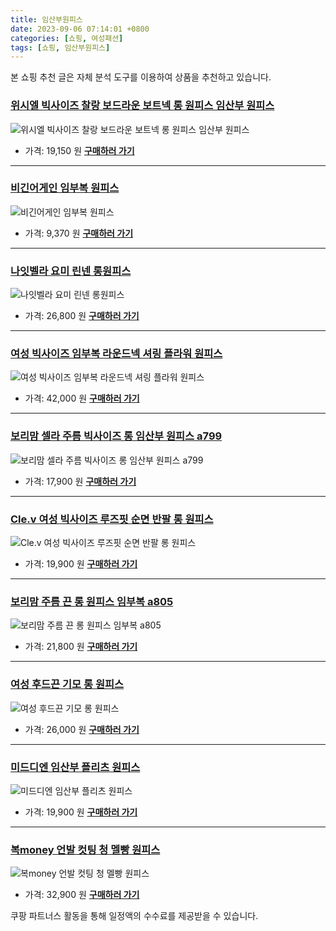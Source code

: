 ```yaml
---
title: 임산부원피스
date: 2023-09-06 07:14:01 +0800
categories: [쇼핑, 여성패션]
tags: [쇼핑, 임산부원피스]
---
```

본 쇼핑 추천 글은 자체 분석 도구를 이용하여 상품을 추천하고 있습니다.
### [위시엘 빅사이즈 찰랑 보드라운 보트넥 롱 원피스 임산부 원피스](https://link.coupang.com/re/AFFSDP?lptag=AF1030537&pageKey=7557921104&itemId=19905452853&vendorItemId=87013360675&traceid=V0-153-ab9a8b25a09f8bc4&clickBeacon=GplkkM6zqn4R0KRfZGt3kH3qqcnfTuFw%2F9dK0vp7KgPVwKSgmzxv2YSsuYjZ1q54QaNvuvtbaT2SVEA4EyA6zi70Yz%2BKJ3ozEQePeUEpnWOM8WwzcVWyOyE3WqGylZWgDCOpWkYgPQ%2BanrCf2e64h8vPaW171vcYbn1afhkUu8YL%2FyljRbBhpKWhn%2BjErEx1caGQMwsLTFnpwXu0NXP0SwWeA1TBLzVSygYYD2p0NZ264GgOI3zInWk%2F5hQiFaup8NOg%2FC8PXXur8YdRNMhPckri3stzuXEWh1Gk%2B2T1twawbF5z%2FpINfb6l6NJdF9GIwHBdNUfGtWt30s4%2Fea0sZ%2BmSEHNS40tOhCG2eyhLhOdka%2BX12Ea5uJcYbSv%2Be7PXAjJUYPF1B4H785hPINpuxbMvzc5hof2HgwnKyH9IcclAG7TZZfBbokXA7HNQqoAFWvqbdEr4jOQa1mcg47G0lPUZGPtJaM%2Bc8ATRghMaqHq%2F1O2C88A9c7zKYnazJ2bVMXEFBR7EEORmFfQGAmRyam9EkZPnDVyH3kZ0PUzLDv41Lc25gOHNfCrp%2BuFRJqCtmJbrc10GCk8UI33TD1SP5%2FIeY2ZeIGVYKUMY%2FodCiJPmeOKYzTGhLjaMiraWHvgUlunBAcj54vThWA3jP%2BtbThE0udvRdEkljMsYOqhagQYN%2FDgPXvfGt91fHoo%2FiLhLW3%2BtIaByc64iap%2FAX05hgZDGDcrh22hFmM4dLoJug5IitZKsgPkmuXQlPsHH0rOlJzTUXUvmu1%2Fu6RTimfVU6lwrXDG%2Fg0OAK%2Fyfv1tk3%2FCbsOaDQ25Iv3UfpbCwZn%2BnIFSSxJc18w131d0y2osIiAJWPWhiG29ku9aURHSF9W4Q5TLjPQakngng4ROfyDYs&requestid=20230907071401079174225130&token=31850C%7CMIXED)
![위시엘 빅사이즈 찰랑 보드라운 보트넥 롱 원피스 임산부 원피스](https://ads-partners.coupang.com/image1/WTChXYPnd7-6jH0cWZ81wv_aw6KSD58FiSgJ5NwS52tB1xo7bUHE_B37SuzAwBf521obTYEOS2tyhTk5noM4B44J9JAFfBM2n_y0AidDXkyWD2igYYdYt-0YKIyP3KqMS-wj-dTqGsYXbA7rUHDFunUeSYmdjqH0NNty9n49R6ZpkstHvziPRNI_0qcQ6BxaHk39OnDj_W0ct3HkmoIzunLjSkdbZX87yJtxC4t9fe6cC63UgYqDnJ9W0YEncXyCe2EMhXvdXxy9xfWd7_-bslxd1va9MHNSPBAy3LK5HXhX6jrPHw==)
- 가격: 19,150 원
[**구매하러 가기**](https://link.coupang.com/re/AFFSDP?lptag=AF1030537&pageKey=7557921104&itemId=19905452853&vendorItemId=87013360675&traceid=V0-153-ab9a8b25a09f8bc4&clickBeacon=GplkkM6zqn4R0KRfZGt3kH3qqcnfTuFw%2F9dK0vp7KgPVwKSgmzxv2YSsuYjZ1q54QaNvuvtbaT2SVEA4EyA6zi70Yz%2BKJ3ozEQePeUEpnWOM8WwzcVWyOyE3WqGylZWgDCOpWkYgPQ%2BanrCf2e64h8vPaW171vcYbn1afhkUu8YL%2FyljRbBhpKWhn%2BjErEx1caGQMwsLTFnpwXu0NXP0SwWeA1TBLzVSygYYD2p0NZ264GgOI3zInWk%2F5hQiFaup8NOg%2FC8PXXur8YdRNMhPckri3stzuXEWh1Gk%2B2T1twawbF5z%2FpINfb6l6NJdF9GIwHBdNUfGtWt30s4%2Fea0sZ%2BmSEHNS40tOhCG2eyhLhOdka%2BX12Ea5uJcYbSv%2Be7PXAjJUYPF1B4H785hPINpuxbMvzc5hof2HgwnKyH9IcclAG7TZZfBbokXA7HNQqoAFWvqbdEr4jOQa1mcg47G0lPUZGPtJaM%2Bc8ATRghMaqHq%2F1O2C88A9c7zKYnazJ2bVMXEFBR7EEORmFfQGAmRyam9EkZPnDVyH3kZ0PUzLDv41Lc25gOHNfCrp%2BuFRJqCtmJbrc10GCk8UI33TD1SP5%2FIeY2ZeIGVYKUMY%2FodCiJPmeOKYzTGhLjaMiraWHvgUlunBAcj54vThWA3jP%2BtbThE0udvRdEkljMsYOqhagQYN%2FDgPXvfGt91fHoo%2FiLhLW3%2BtIaByc64iap%2FAX05hgZDGDcrh22hFmM4dLoJug5IitZKsgPkmuXQlPsHH0rOlJzTUXUvmu1%2Fu6RTimfVU6lwrXDG%2Fg0OAK%2Fyfv1tk3%2FCbsOaDQ25Iv3UfpbCwZn%2BnIFSSxJc18w131d0y2osIiAJWPWhiG29ku9aURHSF9W4Q5TLjPQakngng4ROfyDYs&requestid=20230907071401079174225130&token=31850C%7CMIXED)
---
### [비긴어게인 임부복 원피스](https://link.coupang.com/re/AFFSDP?lptag=AF1030537&pageKey=6293238149&itemId=12975262789&vendorItemId=80239246661&traceid=V0-153-fd18c772f88296f9&requestid=20230907071401079174225130&token=31850C%7CMIXED)
![비긴어게인 임부복 원피스](https://ads-partners.coupang.com/image1/IQqQ_NP-uhzP327EIXgB_lgHFTikLFeltu1iOHm0aHuMZ9MEjWz3QdZguGKrSgE4oTzhYAl1Cm-2MZKmH3o0RhKC5gRitIyCcg06iJuDiYYxCFy_t7RPOL-zNtdrk51rXZBr9g_HU2naqk5--FWqp0bjlx4045kh0xBIBMiAE72fy3qaKGbndmosj8LMI2lkFnFlzr3WY8Pd4aXEjcv49w9N1BYq-mdJBRhunJOET4hPfLuMvXy-rMggI5bsrMi0QlIasPVZHA==)
- 가격: 9,370 원
[**구매하러 가기**](https://link.coupang.com/re/AFFSDP?lptag=AF1030537&pageKey=6293238149&itemId=12975262789&vendorItemId=80239246661&traceid=V0-153-fd18c772f88296f9&requestid=20230907071401079174225130&token=31850C%7CMIXED)
---
### [나잇벨라 요미 린넨 롱원피스](https://link.coupang.com/re/AFFSDP?lptag=AF1030537&pageKey=5879841291&itemId=10309398714&vendorItemId=81212190864&traceid=V0-153-bab2a2a0599c71a8&requestid=20230907071401079174225130&token=31850C%7CMIXED)
![나잇벨라 요미 린넨 롱원피스](https://ads-partners.coupang.com/image1/ZmBaJhTWFFUuy0kxZrLAJljqPYGZdvry3mIsl6Vaz4Q-z1nXZSMcaGoa_kV4pYbnQng1eQ0Rq9rOE8iaHvWVmjRyOMR-TnVpV17Hm-9r-XY0f7rX8l6pfj1916E7TDn6UqFLjknROnlwHcpxMonjUrD7sfBbisnmKp9NR3otHa0SBTT7Z8JwH1Eu7dUbzA7MkJuFT8CMjMdjo1625vknQALV7cMSRNvS1eIQDGXCnT18fpyfZ5oOCdIpnD_CNpvgtWuADjD4QfYWCh7Gquo3hlpDBgLn3iYTxMIKEr-T5g==)
- 가격: 26,800 원
[**구매하러 가기**](https://link.coupang.com/re/AFFSDP?lptag=AF1030537&pageKey=5879841291&itemId=10309398714&vendorItemId=81212190864&traceid=V0-153-bab2a2a0599c71a8&requestid=20230907071401079174225130&token=31850C%7CMIXED)
---
### [여성 빅사이즈 임부복 라운드넥 셔링 플라워 원피스](https://link.coupang.com/re/AFFSDP?lptag=AF1030537&pageKey=7576548529&itemId=19991709951&vendorItemId=87089529122&traceid=V0-153-0293531c33768698&clickBeacon=GplkkM6zqn4R0KRfZGt3kH3qqcnfTuFw%2F9dK0vp7KgPVwKSgmzxv2YSsuYjZ1q54QaNvuvtbaT2SVEA4EyA6zi70Yz%2BKJ3ozEQePeUEpnWNdP%2BK%2Fpkl01nfQ1oXptMQxDCOpWkYgPQ%2BanrCf2e64h9DWXAOVvbEsou0ztYC%2BIoRC750aF3cWHUAByNdHnNrgcaGQMwsLTFnpwXu0NXP0SwWeA1TBLzVSygYYD2p0NZ264GgOI3zInWk%2F5hQiFaup8NOPCwgV8CjB6ePSX5pvmOOP45aMMgTvBgDFP5hEeu4ZwHGS2dYmsFCf4R2gyOi5oCtlbEjpyzjF4Rxy0Ozp2ut7gYSC7J2CDP4CadCoojX2VUkWuhiSvW2Y6T7yBe5XTkJmyjh%2BC41ZDJUc04iL98KDukWOd8xnOfqUCCKI2CtSFXXZFSo0TAPUJI%2F4EZ7PmElJZkZceiT4hDv9Ja5Ys3c84LnDbDF9y9MmvpAXawM1Lc25gOHNfCrp%2BuFRJqCtmJbrc10GCk8UI33TD1SP5wV%2Fwm4pe1BK%2FbHehqqvXJw6eUiBp5MdSfUlDU7K%2F13cO9Nq5A2AXrMWcMSheZkWIssvXHc72sDsnKQ4FoYwAzwXX4NP%2BT8J4Fs7U6oL%2BQhu1nSbn7aOdH%2FYAWeB7%2Fz89QppQbmO31%2BV99yaFOCN0SGaReu0%2BOpigwvLL2BxQm5G%2Bfo%2FCatBdMbu3kefnPAtUimkRohBEdDqdVZY0cwpC2k6x3L6x6nwdEcLnC4ulFLE3G6BKPuBLGnOQd1gEBCKr6DEgkvtFBf049p513kTqwIKnt3Dv84fKuvX9Y9%2BpxZuP1rgCKluxzpC6hwexW8SPBtUVHqLazOPbwiCBtw%2BaCxhEPzeu3MLJm2nYk5pF9LA&requestid=20230907071401079174225130&token=31850C%7CMIXED)
![여성 빅사이즈 임부복 라운드넥 셔링 플라워 원피스](https://ads-partners.coupang.com/image1/GTtauHDepL6iHn1mGTTjIVMi2K0kuUCnzdTnMm2XT7gjXl72aR6wDkaUbWFYRKeox8IQTYRYdzkUNRVLohtG6LgPJDlfp-m7tkqia1lXfAmdEfxblqk_o-HovGP8n0XXaj4vIS79nVGrNnrnSzioiE0dBm8YHdHKzcJVaNJ-GCpMbPOtGEcvO4tU3G7flW2lNI140JUJobBMgq1zil7-8MxFGGX-iLLj52aaKHsC9NbLWMUGoXaZR0sfPm_XkWfy2ZduML2mmDavk98k8adPAUhBFFiPIfJREPM45gp9Kzlwu_otJg==)
- 가격: 42,000 원
[**구매하러 가기**](https://link.coupang.com/re/AFFSDP?lptag=AF1030537&pageKey=7576548529&itemId=19991709951&vendorItemId=87089529122&traceid=V0-153-0293531c33768698&clickBeacon=GplkkM6zqn4R0KRfZGt3kH3qqcnfTuFw%2F9dK0vp7KgPVwKSgmzxv2YSsuYjZ1q54QaNvuvtbaT2SVEA4EyA6zi70Yz%2BKJ3ozEQePeUEpnWNdP%2BK%2Fpkl01nfQ1oXptMQxDCOpWkYgPQ%2BanrCf2e64h9DWXAOVvbEsou0ztYC%2BIoRC750aF3cWHUAByNdHnNrgcaGQMwsLTFnpwXu0NXP0SwWeA1TBLzVSygYYD2p0NZ264GgOI3zInWk%2F5hQiFaup8NOPCwgV8CjB6ePSX5pvmOOP45aMMgTvBgDFP5hEeu4ZwHGS2dYmsFCf4R2gyOi5oCtlbEjpyzjF4Rxy0Ozp2ut7gYSC7J2CDP4CadCoojX2VUkWuhiSvW2Y6T7yBe5XTkJmyjh%2BC41ZDJUc04iL98KDukWOd8xnOfqUCCKI2CtSFXXZFSo0TAPUJI%2F4EZ7PmElJZkZceiT4hDv9Ja5Ys3c84LnDbDF9y9MmvpAXawM1Lc25gOHNfCrp%2BuFRJqCtmJbrc10GCk8UI33TD1SP5wV%2Fwm4pe1BK%2FbHehqqvXJw6eUiBp5MdSfUlDU7K%2F13cO9Nq5A2AXrMWcMSheZkWIssvXHc72sDsnKQ4FoYwAzwXX4NP%2BT8J4Fs7U6oL%2BQhu1nSbn7aOdH%2FYAWeB7%2Fz89QppQbmO31%2BV99yaFOCN0SGaReu0%2BOpigwvLL2BxQm5G%2Bfo%2FCatBdMbu3kefnPAtUimkRohBEdDqdVZY0cwpC2k6x3L6x6nwdEcLnC4ulFLE3G6BKPuBLGnOQd1gEBCKr6DEgkvtFBf049p513kTqwIKnt3Dv84fKuvX9Y9%2BpxZuP1rgCKluxzpC6hwexW8SPBtUVHqLazOPbwiCBtw%2BaCxhEPzeu3MLJm2nYk5pF9LA&requestid=20230907071401079174225130&token=31850C%7CMIXED)
---
### [보리맘 셀라 주름 빅사이즈 롱 임산부 원피스 a799](https://link.coupang.com/re/AFFSDP?lptag=AF1030537&pageKey=7325247736&itemId=18795686454&vendorItemId=85926628422&traceid=V0-153-82407427f589cd36&requestid=20230907071401079174225130&token=31850C%7CMIXED)
![보리맘 셀라 주름 빅사이즈 롱 임산부 원피스 a799](https://ads-partners.coupang.com/image1/Yn4UqNxjDofWEpOcYsUOgXS89M3DoanDkjvhdc-DzvhuFv4t-sWqLB8p5l1fRJwKKNLaM8Zs3QiVdWs5BYMUZbFtEhoiZBUzb6nnyiWXMcxViDU32THMpQKAFwTPSXUCLIRmDu1L0xweMlDcLGVFAHunvcq5aD7FAU08muPZDrZsLH0h8brRlb7uyQ2Y0xCasZNBSadY7qB71YxsFSJFTAuFrCFFzKA2MQv0lnhInAvIax8R_-g6xFNGhp3QZHMaf1NBTcLopP0=)
- 가격: 17,900 원
[**구매하러 가기**](https://link.coupang.com/re/AFFSDP?lptag=AF1030537&pageKey=7325247736&itemId=18795686454&vendorItemId=85926628422&traceid=V0-153-82407427f589cd36&requestid=20230907071401079174225130&token=31850C%7CMIXED)
---
### [Cle.v 여성 빅사이즈 루즈핏 순면 반팔 롱 원피스](https://link.coupang.com/re/AFFSDP?lptag=AF1030537&pageKey=7520796694&itemId=19724943617&vendorItemId=86873029568&traceid=V0-153-4a0b6bad41e5a616&clickBeacon=GplkkM6zqn4R0KRfZGt3kH3qqcnfTuFw%2F9dK0vp7KgPVwKSgmzxv2YSsuYjZ1q54QaNvuvtbaT2SVEA4EyA6zi70Yz%2BKJ3ozEQePeUEpnWM1r7QNbPHh0qsPprD5nneqDCOpWkYgPQ%2BanrCf2e64h53KKc0My%2FPf6HpKjsHYlK8Hnv1bNGK3AJO9u1pU%2Be6gcaGQMwsLTFnpwXu0NXP0SwWeA1TBLzVSygYYD2p0NZ264GgOI3zInWk%2F5hQiFaup6IUb0fzHxJblw0ieXmWPzPxcmcx1VRYpd%2FS9qhjnd6ePfMGkJbi3f0QvPW6ZphbvqTZtwogp31j48Q1yhH9P6BddvGc6WokbbGdOy3%2F1jxh%2BN9BOPo42aU7CuDTM%2FpGvt8L1twlkefGQmPvhv7QS8udy7182gTjbcJFXuZM98QrI94VuNwq8cCi6EqQh4ANsI29L9fYB7OzU8UWocwe26s6ZmuN9ON5zMDcChd8%2BY%2BB6O76QngluFbXTLDsRJn9SaJBGkXWrjvQ3H1tG8hwn2TldW2n33Z%2BoCC7VKgF3Hnlh0iK68NeGTpCmQGhcmzHMtdcWaPT1e34Z7rbenk25Uxik8XG7KtnpedTaJ0GXOnFk9UEWq61g5DKYSIVu0k3%2BLidtLI5R8bbliEkvpgvU0Zd%2FB%2Bc4n3TXtAUscEOO20iv08YmtZTZgmU7rFv00D1nRd2WpEOvj6QQaekKbElAy6DFHgXhEUBO5VWC1H5ZlhGSkt53VAGkE%2FYvn4FAKpRr25vI5DYLmRRPOMiT2cK86B6DSP%2FQR3TtvfQjjqNUousdcZw5OyoQN6vXsfWm%2B0y3HNh2YBxIQcYbsK71100hQK2ilFOAGrl%2F07sW1m0sfyMhlMLyWkmZtYwdeFmCFQ%2Fo&requestid=20230907071401079174225130&token=31850C%7CMIXED)
![Cle.v 여성 빅사이즈 루즈핏 순면 반팔 롱 원피스](https://ads-partners.coupang.com/image1/LZqzu2028EnJReIFLVXsM9cxhTj2DuPVIqMkrcXoKyosG9Wfhd_9b7pM3VzxcKOWxobEhltP4BojLBU4ucILYniPBFSE81FfQf00vRx9fBEPPdK6kLR9YBr8aelOxd5sz7MESwkRGn1V9mP0YCHpkStFLHTht4u1ktTq7XcwpZ_ZRBoMY-wUvlIbMXDmuG8o5gTyT-C2OJ2MqCNGiqhy5UIYrmyUTVPoQYOsPDzt1aF6Igb6V7boeZoxkXPbNzvHdWpXic5PF1jCYw4v7mS-Wp8xMIUAXTG9aJQx9nVtx3LG8tueFJ4=)
- 가격: 19,900 원
[**구매하러 가기**](https://link.coupang.com/re/AFFSDP?lptag=AF1030537&pageKey=7520796694&itemId=19724943617&vendorItemId=86873029568&traceid=V0-153-4a0b6bad41e5a616&clickBeacon=GplkkM6zqn4R0KRfZGt3kH3qqcnfTuFw%2F9dK0vp7KgPVwKSgmzxv2YSsuYjZ1q54QaNvuvtbaT2SVEA4EyA6zi70Yz%2BKJ3ozEQePeUEpnWM1r7QNbPHh0qsPprD5nneqDCOpWkYgPQ%2BanrCf2e64h53KKc0My%2FPf6HpKjsHYlK8Hnv1bNGK3AJO9u1pU%2Be6gcaGQMwsLTFnpwXu0NXP0SwWeA1TBLzVSygYYD2p0NZ264GgOI3zInWk%2F5hQiFaup6IUb0fzHxJblw0ieXmWPzPxcmcx1VRYpd%2FS9qhjnd6ePfMGkJbi3f0QvPW6ZphbvqTZtwogp31j48Q1yhH9P6BddvGc6WokbbGdOy3%2F1jxh%2BN9BOPo42aU7CuDTM%2FpGvt8L1twlkefGQmPvhv7QS8udy7182gTjbcJFXuZM98QrI94VuNwq8cCi6EqQh4ANsI29L9fYB7OzU8UWocwe26s6ZmuN9ON5zMDcChd8%2BY%2BB6O76QngluFbXTLDsRJn9SaJBGkXWrjvQ3H1tG8hwn2TldW2n33Z%2BoCC7VKgF3Hnlh0iK68NeGTpCmQGhcmzHMtdcWaPT1e34Z7rbenk25Uxik8XG7KtnpedTaJ0GXOnFk9UEWq61g5DKYSIVu0k3%2BLidtLI5R8bbliEkvpgvU0Zd%2FB%2Bc4n3TXtAUscEOO20iv08YmtZTZgmU7rFv00D1nRd2WpEOvj6QQaekKbElAy6DFHgXhEUBO5VWC1H5ZlhGSkt53VAGkE%2FYvn4FAKpRr25vI5DYLmRRPOMiT2cK86B6DSP%2FQR3TtvfQjjqNUousdcZw5OyoQN6vXsfWm%2B0y3HNh2YBxIQcYbsK71100hQK2ilFOAGrl%2F07sW1m0sfyMhlMLyWkmZtYwdeFmCFQ%2Fo&requestid=20230907071401079174225130&token=31850C%7CMIXED)
---
### [보리맘 주름 끈 롱 원피스 임부복 a805](https://link.coupang.com/re/AFFSDP?lptag=AF1030537&pageKey=7371216522&itemId=19014941017&vendorItemId=86139510500&traceid=V0-153-d148b8a0d2bb56d0&requestid=20230907071401079174225130&token=31850C%7CMIXED)
![보리맘 주름 끈 롱 원피스 임부복 a805](https://ads-partners.coupang.com/image1/VxfOmlR74aYWkSk-Vy7XWya_4hRo_iFRY0AboE-QsniZvglZSu06MGXLD0ZARVFuUubFcFxL-tRMpTeE4DtQG8-whSOk11S4akHMWP_hXteI33lHRQLYdVQMe91z3zi7iT3QvozDbFD5flonp0xppKA8AMvKu-3wAIOHPvhaGj1_0TE_Gv7mHpdHDeeRA7VO7QoHkIp3EA-A8p-qQaLTW5F2pwzlh-TWnGIzccwsKCAH1W8wSMBAXJ4OKOpBP5DZ9ZA2F_-_J-U=)
- 가격: 21,800 원
[**구매하러 가기**](https://link.coupang.com/re/AFFSDP?lptag=AF1030537&pageKey=7371216522&itemId=19014941017&vendorItemId=86139510500&traceid=V0-153-d148b8a0d2bb56d0&requestid=20230907071401079174225130&token=31850C%7CMIXED)
---
### [여성 후드끈 기모 롱 원피스](https://link.coupang.com/re/AFFSDP?lptag=AF1030537&pageKey=7576259287&itemId=19990548999&vendorItemId=87088433393&traceid=V0-153-b872d078ab99e50b&clickBeacon=GplkkM6zqn4R0KRfZGt3kH3qqcnfTuFw%2F9dK0vp7KgPVwKSgmzxv2YSsuYjZ1q54QaNvuvtbaT2SVEA4EyA6zi70Yz%2BKJ3ozEQePeUEpnWOdJg%2BvD3RqTertbPXoVfMPDCOpWkYgPQ%2BanrCf2e64h%2FJSPF8Z7CvTz%2FFMdihq%2Bqqie%2FkFaSwoBa9ROM6Tpmz7caGQMwsLTFnpwXu0NXP0SwWeA1TBLzVSygYYD2p0NZ264GgOI3zInWk%2F5hQiFaupR48tltWHeK%2FFLllqjPD%2BHoBDMpQ%2BMjFIeToSI2Gi6UdL9%2FiYq2m8MHfHxvOwo7j0UWhqZs2tk1w0eBy%2BHzxsZOHcXMJ40xVuzsZ%2Fqu7nlgq9upxi8I5GSGpWaRSFCiqqTkJmyjh%2BC41ZDJUc04iL98KDukWOd8xnOfqUCCKI2CvWKqdkSmRLOTgJJ8qk0%2ByWmElJZkZceiT4hDv9Ja5Ys0YPSDyPILBH2jM0HFmmzAo1Lc25gOHNfCrp%2BuFRJqCtmJbrc10GCk8UI33TD1SP5wV%2Fwm4pe1BK%2FbHehqqvXJw6eUiBp5MdSfUlDU7K%2F13cO9Nq5A2AXrMWcMSheZkWIssvXHc72sDsnKQ4FoYwAzwXX4NP%2BT8J4Fs7U6oL%2BQhu1nSbn7aOdH%2FYAWeB7%2Fz89QppQbmO31%2BV99yaFOCN0SGaReu0%2BOpigwvLL2BxQm5G%2Bfo%2FCatBdMbu3kefnPAtUimkRohBEdDqdVZY0cwpC2k6x3L6x6nwdEcLnC4ulFLE3G6BKPuBLGnOQd1gEBCKr6DEgkvtFBf049p513kTqwIKnt3Dv84fKuvX9Y9%2BpxZuP1rgCKluxzpC6hwexW8SPBtUVHqLazOPbwiCBtw%2BaCxhEPzeu3MLJm2nYk5pF9LA&requestid=20230907071401079174225130&token=31850C%7CMIXED)
![여성 후드끈 기모 롱 원피스](https://ads-partners.coupang.com/image1/SGVjMhb6yX6lS8NASBACbocdo8jnzrIHpIKo1MQ7j-mp3734z-RJTQ_KILHBSFCTbPvrkJwXGRJS5AvbI_04gVVxh6c-lZnLsLDE7dHOjcR-STIU2lJU1fjr8T-klSbRVmV70qunSCDogJ2XHaYNA47sAE50i-T0iE2KHbevCSKSFFZ4r30lat4wM-_j1RUGeZgUZGLiCKutRCTZ_a8FXVEyyHTW70iRMUkvNgBw0PbPNd5es-9dPzVZpPWpjK2SypY41nPOIXz2Ewu-y6ECkXl_-hom9fBkfG6qjQhm-iKmKP1X4A==)
- 가격: 26,000 원
[**구매하러 가기**](https://link.coupang.com/re/AFFSDP?lptag=AF1030537&pageKey=7576259287&itemId=19990548999&vendorItemId=87088433393&traceid=V0-153-b872d078ab99e50b&clickBeacon=GplkkM6zqn4R0KRfZGt3kH3qqcnfTuFw%2F9dK0vp7KgPVwKSgmzxv2YSsuYjZ1q54QaNvuvtbaT2SVEA4EyA6zi70Yz%2BKJ3ozEQePeUEpnWOdJg%2BvD3RqTertbPXoVfMPDCOpWkYgPQ%2BanrCf2e64h%2FJSPF8Z7CvTz%2FFMdihq%2Bqqie%2FkFaSwoBa9ROM6Tpmz7caGQMwsLTFnpwXu0NXP0SwWeA1TBLzVSygYYD2p0NZ264GgOI3zInWk%2F5hQiFaupR48tltWHeK%2FFLllqjPD%2BHoBDMpQ%2BMjFIeToSI2Gi6UdL9%2FiYq2m8MHfHxvOwo7j0UWhqZs2tk1w0eBy%2BHzxsZOHcXMJ40xVuzsZ%2Fqu7nlgq9upxi8I5GSGpWaRSFCiqqTkJmyjh%2BC41ZDJUc04iL98KDukWOd8xnOfqUCCKI2CvWKqdkSmRLOTgJJ8qk0%2ByWmElJZkZceiT4hDv9Ja5Ys0YPSDyPILBH2jM0HFmmzAo1Lc25gOHNfCrp%2BuFRJqCtmJbrc10GCk8UI33TD1SP5wV%2Fwm4pe1BK%2FbHehqqvXJw6eUiBp5MdSfUlDU7K%2F13cO9Nq5A2AXrMWcMSheZkWIssvXHc72sDsnKQ4FoYwAzwXX4NP%2BT8J4Fs7U6oL%2BQhu1nSbn7aOdH%2FYAWeB7%2Fz89QppQbmO31%2BV99yaFOCN0SGaReu0%2BOpigwvLL2BxQm5G%2Bfo%2FCatBdMbu3kefnPAtUimkRohBEdDqdVZY0cwpC2k6x3L6x6nwdEcLnC4ulFLE3G6BKPuBLGnOQd1gEBCKr6DEgkvtFBf049p513kTqwIKnt3Dv84fKuvX9Y9%2BpxZuP1rgCKluxzpC6hwexW8SPBtUVHqLazOPbwiCBtw%2BaCxhEPzeu3MLJm2nYk5pF9LA&requestid=20230907071401079174225130&token=31850C%7CMIXED)
---
### [미드디엔 임산부 플리츠 원피스](https://link.coupang.com/re/AFFSDP?lptag=AF1030537&pageKey=7297292429&itemId=18664994498&vendorItemId=85801054953&traceid=V0-153-bae1f9f333b065fc&requestid=20230907071401079174225130&token=31850C%7CMIXED)
![미드디엔 임산부 플리츠 원피스](https://ads-partners.coupang.com/image1/OeUHaMaIvZqXTR8pOedVCWykWnj0kRkEVPEfFOq-hpWxvEvQFp9bMR_QERrCU0B3LvJ8uI4FOA2yV235wWdulH4IU8B23uknIQmPX7ndzccrMN-ldmYK1alVSXhozXviSuUdi-N1iwQhOCCPL3XNJaeUVA8Qg7BEgEFemTCcY91OkDj7PPYpiUXzPkyhb5zDj_lmOXCH-FGUCTPYXhbzCxoqQAYVC4NqraR-ft3oOzO8wCJq8hBI6V4JKMNgsjxi-36N7sMia8fVXMAiJvp6HjQ5D4dNet_7FM_Aj8_LTq0=)
- 가격: 19,900 원
[**구매하러 가기**](https://link.coupang.com/re/AFFSDP?lptag=AF1030537&pageKey=7297292429&itemId=18664994498&vendorItemId=85801054953&traceid=V0-153-bae1f9f333b065fc&requestid=20230907071401079174225130&token=31850C%7CMIXED)
---
### [복money 언발 컷팅 청 멜빵 원피스](https://link.coupang.com/re/AFFSDP?lptag=AF1030537&pageKey=7573378548&itemId=19977411963&vendorItemId=87075773432&traceid=V0-153-31ebc55d0cc42d49&clickBeacon=GplkkM6zqn4R0KRfZGt3kH3qqcnfTuFw%2F9dK0vp7KgPVwKSgmzxv2YSsuYjZ1q54QaNvuvtbaT2SVEA4EyA6zi70Yz%2BKJ3ozEQePeUEpnWOAo5SyOfgmDyDxUPQ2gyFkhGARZU4Q2i7VjQKFaa8Uwo5gDoPuvNaY01WloPfGmwF%2Bn6sR%2B8fcNqUKDzCRObxecaGQMwsLTFnpwXu0NXP0SwWeA1TBLzVSygYYD2p0NZ264GgOI3zInWk%2F5hQiFaupR48tltWHeK%2FFLllqjPD%2BHtDQkfcUmrSFri%2FlRF9LW7JICA89qGLDOASGKnp3A3V2Ik%2FesF4hm53%2B0%2BVF2l6DkeHcXMJ40xVuzsZ%2Fqu7nlgqj%2Bn0SNi2YDunXH6FoSW82TkJmyjh%2BC41ZDJUc04iL98KDukWOd8xnOfqUCCKI2Cvf0ny7sKUxvaXEkmlLQmTXmElJZkZceiT4hDv9Ja5Ys9zDX%2BeDRLhOaYrEoHmwhOg1Lc25gOHNfCrp%2BuFRJqCtmJbrc10GCk8UI33TD1SP5wV%2Fwm4pe1BK%2FbHehqqvXJw6eUiBp5MdSfUlDU7K%2F13cO9Nq5A2AXrMWcMSheZkWIssvXHc72sDsnKQ4FoYwAzwXX4NP%2BT8J4Fs7U6oL%2BQhu1nSbn7aOdH%2FYAWeB7%2Fz89QppQbmO31%2BV99yaFOCN0SGaReu0%2BOpigwvLL2BxQm5G%2Bfo%2FCatBdMbu3kefnPAtUimkRohBEdDqdVZY0cwpC2k6x3L6x6nwdEcLnC4ulFLE3G6BKPuBLGnOQd1gEBCKr6DEgkvtFBf049p513kTqwIKnt3Dv84fKuvX9Y9%2BpxZuP1rgCKluxzpC6hwexW8SPBtUVHqLazOPbwiCBtw%2BaCxhEPzeu3MLJm2nYk5pF9LA&requestid=20230907071401079174225130&token=31850C%7CMIXED)
![복money 언발 컷팅 청 멜빵 원피스](https://ads-partners.coupang.com/image1/SLEVQ8fWHtOrpOloSHkDxqV7RlAlqJD-DlEPUWcH9PYoZFza7hjC65AFeUioB-dDanefQKvRs1fzNBcEahVzcPVA9vR8tdodx_mUNIbHwdXHwcECxCwJdSTzjSUu_hUe1F6fq8Ghm7vXeha7m-mz1oJlnW4k006GT6lPpzoMxsoat9vBd5QYxsEVsT8aK-xghUXdSESS1xoWNf7LfsTahV6z13BTxQQIn_ZRpkppzjmeI1DD8zOdEo1heFpTFO5EMmSICJwf5MbTL29rAtdVsn6vc1LpPD0dDacT4sZN0QpDWa43RA==)
- 가격: 32,900 원
[**구매하러 가기**](https://link.coupang.com/re/AFFSDP?lptag=AF1030537&pageKey=7573378548&itemId=19977411963&vendorItemId=87075773432&traceid=V0-153-31ebc55d0cc42d49&clickBeacon=GplkkM6zqn4R0KRfZGt3kH3qqcnfTuFw%2F9dK0vp7KgPVwKSgmzxv2YSsuYjZ1q54QaNvuvtbaT2SVEA4EyA6zi70Yz%2BKJ3ozEQePeUEpnWOAo5SyOfgmDyDxUPQ2gyFkhGARZU4Q2i7VjQKFaa8Uwo5gDoPuvNaY01WloPfGmwF%2Bn6sR%2B8fcNqUKDzCRObxecaGQMwsLTFnpwXu0NXP0SwWeA1TBLzVSygYYD2p0NZ264GgOI3zInWk%2F5hQiFaupR48tltWHeK%2FFLllqjPD%2BHtDQkfcUmrSFri%2FlRF9LW7JICA89qGLDOASGKnp3A3V2Ik%2FesF4hm53%2B0%2BVF2l6DkeHcXMJ40xVuzsZ%2Fqu7nlgqj%2Bn0SNi2YDunXH6FoSW82TkJmyjh%2BC41ZDJUc04iL98KDukWOd8xnOfqUCCKI2Cvf0ny7sKUxvaXEkmlLQmTXmElJZkZceiT4hDv9Ja5Ys9zDX%2BeDRLhOaYrEoHmwhOg1Lc25gOHNfCrp%2BuFRJqCtmJbrc10GCk8UI33TD1SP5wV%2Fwm4pe1BK%2FbHehqqvXJw6eUiBp5MdSfUlDU7K%2F13cO9Nq5A2AXrMWcMSheZkWIssvXHc72sDsnKQ4FoYwAzwXX4NP%2BT8J4Fs7U6oL%2BQhu1nSbn7aOdH%2FYAWeB7%2Fz89QppQbmO31%2BV99yaFOCN0SGaReu0%2BOpigwvLL2BxQm5G%2Bfo%2FCatBdMbu3kefnPAtUimkRohBEdDqdVZY0cwpC2k6x3L6x6nwdEcLnC4ulFLE3G6BKPuBLGnOQd1gEBCKr6DEgkvtFBf049p513kTqwIKnt3Dv84fKuvX9Y9%2BpxZuP1rgCKluxzpC6hwexW8SPBtUVHqLazOPbwiCBtw%2BaCxhEPzeu3MLJm2nYk5pF9LA&requestid=20230907071401079174225130&token=31850C%7CMIXED)


쿠팡 파트너스 활동을 통해 일정액의 수수료를 제공받을 수 있습니다.
